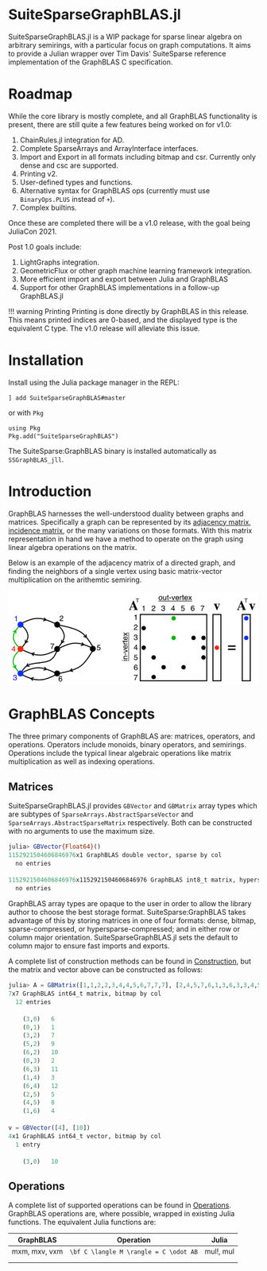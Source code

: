 # SuiteSparseGraphBLAS.jl

SuiteSparseGraphBLAS.jl is a WIP package for sparse linear algebra on arbitrary semirings, with a particular focus on graph computations.
It aims to provide a Julian wrapper over Tim Davis' SuiteSparse reference implementation of the GraphBLAS C specification.

# Roadmap

While the core library is mostly complete, and all GraphBLAS functionality is present, there are still quite a few features being worked on for v1.0:

1. ChainRules.jl integration for AD.
2. Complete SparseArrays and ArrayInterface interfaces.
3. Import and Export in all formats including bitmap and csr. Currently only dense and csc are supported.
4. Printing v2.
5. User-defined types and functions.
6. Alternative syntax for GraphBLAS ops (currently must use `BinaryOps.PLUS` instead of `+`).
7. Complex builtins.

Once these are completed there will be a v1.0 release, with the goal being JuliaCon 2021.

Post 1.0 goals include:

1. LightGraphs integration.
2. GeometricFlux or other graph machine learning framework integration.
3. More efficient import and export between Julia and GraphBLAS
4. Support for other GraphBLAS implementations in a follow-up GraphBLAS.jl

!!! warning Printing 
    Printing is done directly by GraphBLAS in this release. This means printed indices are 0-based, and the displayed type is the equivalent C type. The v1.0 release will alleviate this issue.

# Installation

Install using the Julia package manager in the REPL:

```
] add SuiteSparseGraphBLAS#master
```

or with `Pkg`

```
using Pkg
Pkg.add("SuiteSparseGraphBLAS")
```

The SuiteSparse:GraphBLAS binary is installed automatically as `SSGraphBLAS_jll`.

# Introduction

GraphBLAS harnesses the well-understood duality between graphs and matrices. 
Specifically a graph can be represented by its [adjacency matrix](https://en.wikipedia.org/wiki/Adjacency_matrix), [incidence matrix](https://en.wikipedia.org/wiki/Incidence_matrix), or the many variations on those formats. 
With this matrix representation in hand we have a method to operate on the graph using linear algebra operations on the matrix.

Below is an example of the adjacency matrix of a directed graph, and finding the neighbors of a single vertex using basic matrix-vector multiplication on the arithemtic semiring.

![BFS and Adjacency Matrix](./assets/AdjacencyBFS.png)

# GraphBLAS Concepts

The three primary components of GraphBLAS are: matrices, operators, and operations. Operators include monoids, binary operators, and semirings. Operations include the typical linear algebraic operations like matrix multiplication as well as indexing operations.

## Matrices

SuiteSparseGraphBLAS.jl provides `GBVector` and `GBMatrix` array types which are subtypes of `SparseArrays.AbstractSparseVector` and `SparseArrays.AbstractSparseMatrix` respectively. Both can be constructed with no arguments to use the maximum size.

```julia
julia> GBVector{Float64}()
1152921504606846976x1 GraphBLAS double vector, sparse by col
  no entries

1152921504606846976x1152921504606846976 GraphBLAS int8_t matrix, hypersparse by col
  no entries
```

GraphBLAS array types are opaque to the user in order to allow the library author to choose the best storage format.
SuiteSparse:GraphBLAS takes advantage of this by storing matrices in one of four formats: dense, bitmap, sparse-compressed, or hypersparse-compressed; and in either row or column major orientation.
SuiteSparseGraphBLAS.jl sets the default to column major to ensure fast imports and exports.

A complete list of construction methods can be found in [Construction](@ref), but the matrix and vector above can be constructed as follows:

```julia
julia> A = GBMatrix([1,1,2,2,3,4,4,5,6,7,7,7], [2,4,5,7,6,1,3,6,3,3,4,5], [1:12...])
7x7 GraphBLAS int64_t matrix, bitmap by col
  12 entries

    (3,0)   6
    (0,1)   1
    (3,2)   7
    (5,2)   9
    (6,2)   10
    (0,3)   2
    (6,3)   11
    (1,4)   3
    (6,4)   12
    (2,5)   5
    (4,5)   8
    (1,6)   4

v = GBVector([4], [10])
4x1 GraphBLAS int64_t vector, bitmap by col
  1 entry

    (3,0)   10
```
## Operations

A complete list of supported operations can be found in [Operations](@ref).
GraphBLAS operations are, where possible, wrapped in existing Julia functions. The equivalent Julia functions are:

| GraphBLAS     | Operation                                | Julia     |
|---------------|------------------------------------------|-----------|
| mxm, mxv, vxm | ``\bf C \langle M \rangle = C \odot AB`` | mul!, mul |
|               |                                          |           |
|               |                                          |           |
